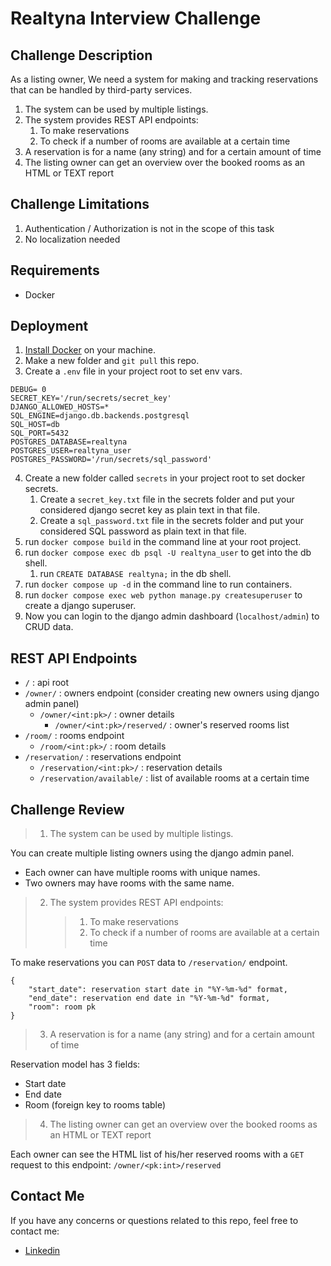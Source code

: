 # Realtyna Interview Challenge

## Challenge Description

As a listing owner, We need a system for making and tracking reservations that can be handled by third-party services.

1. The system can be used by multiple listings.
2. The system provides REST API endpoints:
   1. To make reservations
   2. To check if a number of rooms are available at a certain time
3. A reservation is for a name (any string) and for a certain amount of time
4. The listing owner can get an overview over the booked rooms as an HTML or TEXT report

## Challenge Limitations

1. Authentication / Authorization is not in the scope of this task
2. No localization needed

## Requirements

- Docker

## Deployment

1. [Install Docker](https://docs.docker.com/engine/install/) on your machine.
2. Make a new folder and `git pull` this repo.
3. Create a `.env` file in your project root to set env vars.

```
DEBUG= 0
SECRET_KEY='/run/secrets/secret_key'
DJANGO_ALLOWED_HOSTS=*
SQL_ENGINE=django.db.backends.postgresql
SQL_HOST=db
SQL_PORT=5432
POSTGRES_DATABASE=realtyna
POSTGRES_USER=realtyna_user
POSTGRES_PASSWORD='/run/secrets/sql_password'
```

4. Create a new folder called `secrets` in your project root to set docker secrets.
   1. Create a `secret_key.txt` file in the secrets folder and put your considered django secret key as plain text in that file.
   2. Create a `sql_password.txt` file in the secrets folder and put your considered SQL password as plain text in that file.
5. run `docker compose build` in the command line at your root project.
6. run `docker compose exec db psql -U realtyna_user` to get into the db shell.
   1. run `CREATE DATABASE realtyna;` in the db shell.
7. run `docker compose up -d` in the command line to run containers.
8. run `docker compose exec web python manage.py createsuperuser` to create a django superuser.
9. Now you can login to the django admin dashboard (`localhost/admin`) to CRUD data.

## REST API Endpoints

- `/` : api root
- `/owner/` : owners endpoint (consider creating new owners using django admin panel)
  - `/owner/<int:pk>/` : owner details
    - `/owner/<int:pk>/reserved/` : owner's reserved rooms list
- `/room/` : rooms endpoint
  - `/room/<int:pk>/` : room details
- `/reservation/` : reservations endpoint
  - `/reservation/<int:pk>/` : reservation details
  - `/reservation/available/` : list of available rooms at a certain time

## Challenge Review

> 1. The system can be used by multiple listings.

You can create multiple listing owners using the django admin panel.

- Each owner can have multiple rooms with unique names.
- Two owners may have rooms with the same name.

> 2. The system provides REST API endpoints:
>    > 1. To make reservations
>    > 2. To check if a number of rooms are available at a certain time

To make reservations you can `POST` data to `/reservation/` endpoint.

```
{
    "start_date": reservation start date in "%Y-%m-%d" format,
    "end_date": reservation end date in "%Y-%m-%d" format,
    "room": room pk
}
```

> 3. A reservation is for a name (any string) and for a certain amount of time

Reservation model has 3 fields:

- Start date
- End date
- Room (foreign key to rooms table)

> 4. The listing owner can get an overview over the booked rooms as an HTML or TEXT report

Each owner can see the HTML list of his/her reserved rooms with a `GET` request to this endpoint:
`/owner/<pk:int>/reserved`

## Contact Me

If you have any concerns or questions related to this repo, feel free to contact me:

- [Linkedin](https://linkedin.com/in/htondro)

